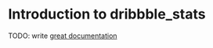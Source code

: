 # Introduction to dribbble_stats

TODO: write [great documentation](http://jacobian.org/writing/what-to-write/)
